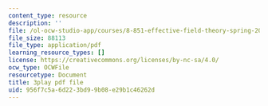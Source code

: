 ```yaml
---
content_type: resource
description: ''
file: /ol-ocw-studio-app/courses/8-851-effective-field-theory-spring-2013/956f7c5a6d223bd99b08e29b1c46262d_kEd-WsV7ESA.pdf
file_size: 88113
file_type: application/pdf
learning_resource_types: []
license: https://creativecommons.org/licenses/by-nc-sa/4.0/
ocw_type: OCWFile
resourcetype: Document
title: 3play pdf file
uid: 956f7c5a-6d22-3bd9-9b08-e29b1c46262d
---
```

